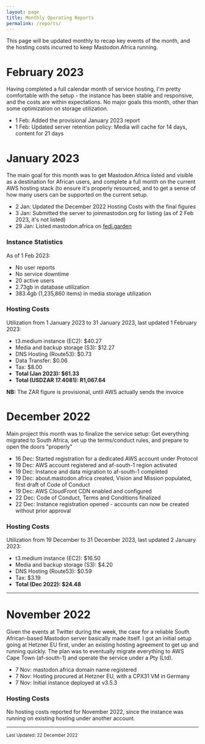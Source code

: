 ```yaml
---
layout: page
title: Monthly Operating Reports
permalink: /reports/
---
```


<p>This page will be updated monthly to recap key events of the month, and the hosting costs incurred to keep Mastodon.Africa running.</p>

<h1>February 2023</h1>

<p>Having completed a full calendar month of service hosting, I'm pretty comfortable with the setup - the instance has been stable and responsive, and the costs are within expectations. No major goals this month, other than some optimization on storage utilization.</p>

<ul>
  <li>1 Feb: Added the provisional January 2023 report</li>
  <li>1 Feb: Updated server retention policy: Media will cache for 14 days, content for 21 days</li>
</ul>

<h1>January 2023</h1>

<p>The main goal for this month was to get Mastodon.Africa listed and visible as a destination for African users, and complete a full month on the current AWS hosting stack (to ensure it's properly resourced, and to get a sense of how many users can be supported on the current setup.</p>

<ul>
  <li>2 Jan: Updated the December 2022 Hosting Costs with the final figures</li>
  <li>3 Jan: Submitted the server to joinmastodon.org for listing (as of 2 Feb 2023, it's not listed)</li>
  <li>29 Jan: Listed mastodon.africa on <a href="https://fedi.garden/mastodon-africa/" target="_blank">fedi.garden</a></li>
</ul>

<h3>Instance Statistics</h3>

<p>As of 1 Feb 2023:</p>

<ul>
  <li>No user reports</li>
  <li>No service downtime</li>
  <li>20 active users</li>
  <li>2.73gb in database utilization</li>
  <li>383.4gb (1,235,860 items) in media storage utilization</li>
</ul>

<h3>Hosting Costs</h3>

<p>Utilization from 1 January 2023 to 31 January 2023, last updated 1 February 2023:</p>

<ul>
  <li>t3.medium instance (EC2): $40.27</li>
  <li>Media and backup storage (S3): $12.27</li>
  <li>DNS Hosting (Route53): $0.73</li>
  <li>Data Transfer: $0.06</li>
  <li>Tax: $8.00</li>
  <li><strong>Total (Jan 2023): $61.33</strong></li>
  <li><strong>Total (USDZAR 17.4081): R1,067.64</strong></li>
</ul>

<p><strong>NB:</strong> The ZAR figure is provisional, until AWS actually sends the invoice</p>

<h1>December 2022</h1>

<p>Main project this month was to finalize the service setup: Get everything migrated to South Africa, set up the terms/conduct rules, and prepare to open the doors "properly"</p>

<ul>
<li>16 Dec: Started registration for a dedicated AWS account under Protocol </li>
<li>19 Dec: AWS account registered and af-south-1 region activated</li>
<li>19 Dec: Instance and data migration to af-south-1 completed</li>
<li>19 Dec: about.mastodon.africa created, Vision and Mission populated, first draft of Code of Conduct</li>
<li>19 Dec: AWS CloudFront CDN enabled and configured</li>
<li>22 Dec: Code of Conduct, Terms and Conditions finalized</li>
<li>22 Dec: Instance registration opened - accounts can now be created without prior approval</li>
</ul>

<h3>Hosting Costs</h3>

<p>Utilization from 19 December to 31 December 2023, last updated 2 January 2023:</p>

<ul>
  <li>t3.medium instance (EC2): $16.50</li>
  <li>Media and backup storage (S3): $4.20</li>
  <li>DNS Hosting (Route53): $0.59</li>
  <li>Tax: $3.19</li>
  <li><strong>Total (Dec 2022): $24.48</strong></li>
</ul>

<hr>

<h1>November 2022</h1>

Given the events at Twitter during the week, the case for a reliable South African-based Mastodon server basically made itself. I got an initial setup going at Hetzner EU first, under an existing hosting agreement to get up and running quickly. The plan was to eventually migrate everything to AWS Cape Town (af-south-1) and operate the service under a Pty (Ltd).

<ul>
  <li>7 Nov: mastodon.africa domain name registered</li>
  <li>7 Nov: Hosting procured at Hetzner EU, with a CPX31 VM in Germany</li>
  <li>7 Nov: Initial instance deployed at v3.5.3</li>
</ul>

<h3>Hosting Costs</h3>

<p>No hosting costs reported for November 2022, since the instance was running on existing hosting under another account.</p>

<hr>

<small>Last Updated: 22 December 2022</small>
